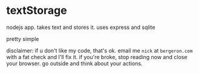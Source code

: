 # textStorage

nodejs app. takes text and stores it. uses express and sqlite

pretty simple

disclaimer: if u don't like my code, that's ok. email me `nick` at `bergeron.com` with a fat check and I'll fix it. if you're broke, stop reading now and close your browser. go outside and think about your actions.
